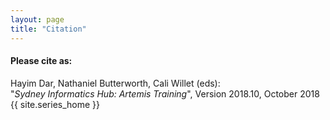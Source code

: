 ```yaml
---
layout: page
title: "Citation"
---
```


#### Please cite as:

Hayim Dar, Nathaniel Butterworth, Cali Willet (eds):   
"_Sydney Informatics Hub: Artemis Training_", Version 2018.10, October 2018   
{{ site.series_home }}

<br>
